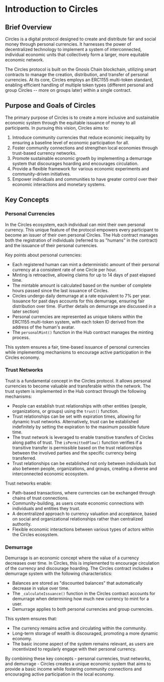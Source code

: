 # Introduction to Circles

## Brief Overview

Circles is a digital protocol designed to create and distribute fair and social money through personal currencies. It harnesses the power of decentralized technology to implement a system of interconnected, individual economic units that collectively form a larger, more equitable economic network.

The Circles protocol is built on the Gnosis Chain blockchain, utilizing smart contracts to manage the creation, distribution, and transfer of personal currencies. At its core, Circles employs an ERC1155 multi-token standard, enabling efficient handling of multiple token types (different personal and group Circles -- more on groups later) within a single contract.

## Purpose and Goals of Circles

The primary purpose of Circles is to create a more inclusive and sustainable economic system through the equitable issuance of money to all participants. In pursuing this vision, Circles aims to:

1. Introduce community currencies that reduce economic inequality by ensuring a baseline level of economic participation for all.
2. Foster community connections and strengthen local economies through trust-based currency networks.
3. Promote sustainable economic growth by implementing a demurrage system that discourages hoarding and encourages circulation.
4. Provide a flexible framework for various economic experiments and community-driven initiatives.
5. Empower individuals and communities to have greater control over their economic interactions and monetary systems.

## Key Concepts

### Personal Currencies

In the Circles ecosystem, each individual can mint their own personal currency. This unique feature of the protocol empowers every participant to become an issuer of their own personal Circles. The Hub contract manages both the registration of individuals (referred to as "humans" in the contract) and the issuance of their personal currencies.

Key points about personal currencies:

- Each registered human can mint a deterministic amount of their personal currency at a consistent rate of one Circle per hour.
- Minting is retroactive, allowing claims for up to 14 days of past elapsed time.
- The mintable amount is calculated based on the number of complete hours passed since the last issuance of Circles.
- Circles undergo daily demurrage at a rate equivalent to 7% per year. Issuance for past days accounts for this demurrage, ensuring fair distribution over time. (Further details on demurrage are discussed in a later section)
- Personal currencies are represented as unique tokens within the ERC1155 multi-token system, with each token ID derived from the address of the human's avatar.
- The `personalMint()` function in the Hub contract manages the minting process.

This system ensures a fair, time-based issuance of personal currencies while implementing mechanisms to encourage active participation in the Circles economy.

### Trust Networks

Trust is a fundamental concept in the Circles protocol. It allows personal currencies to become valuable and transferable within the network. The trust system is implemented in the Hub contract through the following mechanisms:

- People can establish trust relationships with other entities (people, organizations, or groups) using the `trust()` function.
- Trust relationships can be set with expiration times, allowing for dynamic trust networks. Alternatively, trust can be established indefinitely by setting the expiration to the maximum possible future time.
- The trust network is leveraged to enable transitive transfers of Circles along paths of trust. The `isPermittedFlow()` function verifies if a transitive transfer is permissible based on the trust relationships between the involved parties and the specific currency being transferred.
- Trust relationships can be established not only between individuals but also between people, organizations, and groups, creating a diverse and interconnected economic ecosystem.

Trust networks enable:

- Path-based transactions, where currencies can be exchanged through chains of trust connections.
- Community-building, as users create economic connections with individuals and entities they trust.
- A decentralized approach to currency valuation and acceptance, based on social and organizational relationships rather than centralized authority.
- Flexible economic interactions between various types of actors within the Circles ecosystem.

### Demurrage

Demurrage is an economic concept where the value of a currency decreases over time. In Circles, this is implemented to encourage circulation of the currency and discourage hoarding. The Circles contract includes a demurrage system with the following characteristics:

- Balances are stored as "discounted balances" that automatically decrease in value over time.
- The `_calculateIssuance()` function in the Circles contract accounts for demurrage when determining how much new currency to mint for a user.
- Demurrage applies to both personal currencies and group currencies.

This system ensures that:
- The currency remains active and circulating within the community.
- Long-term storage of wealth is discouraged, promoting a more dynamic economy.
- The basic income aspect of the system remains relevant, as users are incentivized to regularly engage with their personal currency.

By combining these key concepts - personal currencies, trust networks, and demurrage - Circles creates a unique economic system that aims to provide a basic income while fostering community connections and encouraging active participation in the local economy.